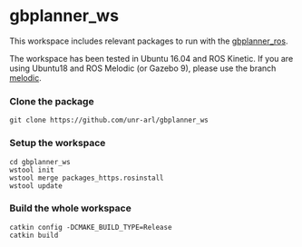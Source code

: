 # gbplanner_ws
This workspace includes relevant packages to run with the [gbplanner_ros](https://github.com/unr-arl/gbplanner_ros).

The workspace has been tested in Ubuntu 16.04 and ROS Kinetic. If you are using Ubuntu18 and ROS Melodic (or Gazebo 9), please use the branch [melodic](https://github.com/unr-arl/gbplanner_ws/tree/melodic).


### Clone the package
```
git clone https://github.com/unr-arl/gbplanner_ws
```

### Setup the workspace
```
cd gbplanner_ws
wstool init
wstool merge packages_https.rosinstall
wstool update
```

### Build the whole workspace
```
catkin config -DCMAKE_BUILD_TYPE=Release
catkin build
````
